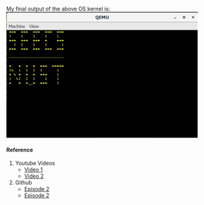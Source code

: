  My final output of the above OS kernel is:\
![img 1](/Cao_Assign/images/final.png)

#### Reference
1. Youtube Videos
    - [Video 1](https://www.youtube.com/watch?v=FkrpUaGThTQ)
    - [Video 2](https://www.youtube.com/watch?v=wz9CZBeXR6U)
2. Github
    - [Episode 2](https://github.com/davidcallanan/os-series/tree/ep1)
    - [Episode 2](https://github.com/davidcallanan/os-series/tree/ep2)
